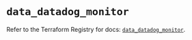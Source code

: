 # `data_datadog_monitor`

Refer to the Terraform Registry for docs: [`data_datadog_monitor`](https://registry.terraform.io/providers/datadog/datadog/3.76.0/docs/data-sources/monitor).
